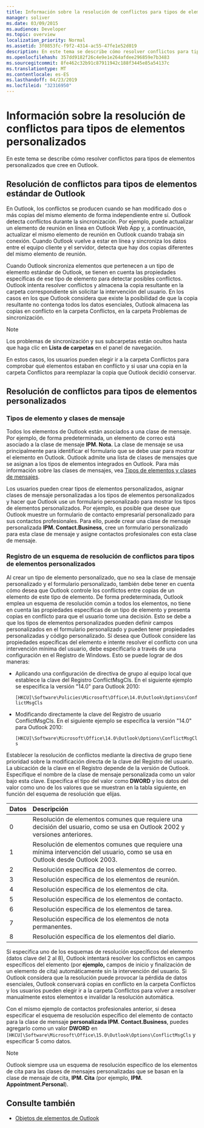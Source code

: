 ```yaml
---
title: Información sobre la resolución de conflictos para tipos de elementos personalizados
manager: soliver
ms.date: 03/09/2015
ms.audience: Developer
ms.topic: overview
localization_priority: Normal
ms.assetid: 3f0853fc-f9f2-4314-ac55-47fe1e52d019
description: En este tema se describe cómo resolver conflictos para tipos de elementos personalizados que cree en Outlook.
ms.openlocfilehash: 357dd9182f26c4e9e1e264afdee296859e7b3483
ms.sourcegitcommit: 8fe462c32b91c87911942c188f3445e85a54137c
ms.translationtype: MT
ms.contentlocale: es-ES
ms.lasthandoff: 04/23/2019
ms.locfileid: "32316950"
---
```

# <a name="about-conflict-resolution-for-custom-item-types"></a>Información sobre la resolución de conflictos para tipos de elementos personalizados

En este tema se describe cómo resolver conflictos para tipos de elementos personalizados que cree en Outlook.
  
## <a name="conflict-resolution-for-standard-outlook-item-types"></a>Resolución de conflictos para tipos de elementos estándar de Outlook

En Outlook, los conflictos se producen cuando se han modificado dos o más copias del mismo elemento de forma independiente entre sí. Outlook detecta conflictos durante la sincronización. Por ejemplo, puede actualizar un elemento de reunión en línea en Outlook Web App y, a continuación, actualizar el mismo elemento de reunión en Outlook cuando trabaja sin conexión. Cuando Outlook vuelve a estar en línea y sincroniza los datos entre el equipo cliente y el servidor, detecta que hay dos copias diferentes del mismo elemento de reunión.
  
Cuando Outlook sincroniza elementos que pertenecen a un tipo de elemento estándar de Outlook, se tienen en cuenta las propiedades específicas de ese tipo de elemento para detectar posibles conflictos. Outlook intenta resolver conflictos y almacena la copia resultante en la carpeta correspondiente sin solicitar la intervención del usuario. En los casos en los que Outlook considera que existe la posibilidad de que la copia resultante no contenga todos los datos esenciales, Outlook almacena las copias en conflicto en la carpeta Conflictos, en la carpeta Problemas de sincronización. 
  
> [!NOTE]
> Los problemas de sincronización y sus subcarpetas están ocultos hasta que haga clic en **Lista de carpetas** en el panel de navegación. 
  
En estos casos, los usuarios pueden elegir ir a la carpeta Conflictos para comprobar qué elementos estaban en conflicto y si usar una copia en la carpeta Conflictos para reemplazar la copia que Outlook decidió conservar.
  
## <a name="conflict-resolution-for-custom-item-types"></a>Resolución de conflictos para tipos de elementos personalizados

### <a name="item-types-and-message-classes"></a>Tipos de elemento y clases de mensaje
  
Todos los elementos de Outlook están asociados a una clase de mensaje. Por ejemplo, de forma predeterminada, un elemento de correo está asociado a la clase de mensaje **IPM. Nota.** La clase de mensaje se usa principalmente para identificar el formulario que se debe usar para mostrar el elemento en Outlook. Outlook admite una lista de clases de mensajes que se asignan a los tipos de elementos integrados en Outlook. Para más información sobre las clases de mensajes, vea [Tipos de elementos y clases de mensajes](https://msdn.microsoft.com/library/15b709cc-7486-b6c7-88a3-4a4d8e0ab292%28Office.15%29.aspx). 
  
Los usuarios pueden crear tipos de elementos personalizados, asignar clases de mensaje personalizadas a los tipos de elementos personalizados y hacer que Outlook use un formulario personalizado para mostrar los tipos de elementos personalizados. Por ejemplo, es posible que desee que Outlook muestre un formulario de contacto empresarial personalizado para sus contactos profesionales. Para ello, puede crear una clase de mensaje personalizada **IPM. Contact.Business**, cree un formulario personalizado para esta clase de mensaje y asigne contactos profesionales con esta clase de mensaje. 
  
### <a name="registering-a-conflict-resolution-scheme-for-custom-item-types"></a>Registro de un esquema de resolución de conflictos para tipos de elementos personalizados
  
Al crear un tipo de elemento personalizado, que no sea la clase de mensaje personalizado y el formulario personalizado, también debe tener en cuenta cómo desea que Outlook controle los conflictos entre copias de un elemento de este tipo de elemento. De forma predeterminada, Outlook emplea un esquema de resolución común a todos los elementos, no tiene en cuenta las propiedades específicas de un tipo de elemento y presenta copias en conflicto para que el usuario tome una decisión. Esto se debe a que los tipos de elementos personalizados pueden definir campos personalizados en el formulario personalizado y pueden tener propiedades personalizadas y código personalizado. Si desea que Outlook considere las propiedades específicas del elemento e intente resolver el conflicto con una intervención mínima del usuario, debe especificarlo a través de una configuración en el Registro de Windows. Esto se puede lograr de dos maneras: 
  
- Aplicando una configuración de directiva de grupo al equipo local que establece la clave del Registro ConflictMsgCls. En el siguiente ejemplo se especifica la versión "14.0" para Outlook 2010: 
  
   `[HKCU]\Software\Policies\Microsoft\Office\14.0\Outlook\Options\ConflictMsgCls`
    
- Modificando directamente la clave del Registro de usuario ConflictMsgCls. En el siguiente ejemplo se especifica la versión "14.0" para Outlook 2010: 
  
   `[HKCU]\Software\Microsoft\Office\14.0\Outlook\Options\ConflictMsgCls`
    
Establecer la resolución de conflictos mediante la directiva de grupo tiene prioridad sobre la modificación directa de la clave del Registro del usuario. La ubicación de la clave en el Registro depende de la versión de Outlook. Especifique el nombre de la clase de mensaje personalizada como un valor bajo esta clave. Especifica el tipo del valor como **DWORD** y los datos del valor como uno de los valores que se muestran en la tabla siguiente, en función del esquema de resolución que elijas. 
  
|Datos  | Descripción  |
|:-----|:-----|
|0  <br/> |Resolución de elementos comunes que requiere una decisión del usuario, como se usa en Outlook 2002 y versiones anteriores.  <br/> |
|1   <br/> |Resolución de elementos comunes que requiere una mínima intervención del usuario, como se usa en Outlook desde Outlook 2003.  <br/> |
|2   <br/> |Resolución específica de los elementos de correo.  <br/> |
|3   <br/> |Resolución específica de los elementos de reunión.  <br/> |
|4   <br/> |Resolución específica de los elementos de cita.  <br/> |
|5   <br/> |Resolución específica de los elementos de contacto.  <br/> |
|6   <br/> |Resolución específica de los elementos de tarea.  <br/> |
|7   <br/> |Resolución específica de los elementos de nota permanentes.  <br/> |
|8   <br/> |Resolución específica de los elementos del diario.  <br/> |
   
Si especifica uno de los esquemas de resolución específicos del elemento (datos clave del 2 al 8),  Outlook intentará resolver los conflictos en campos específicos del elemento (por **ejemplo,** campos de inicio y finalización de un elemento de cita) automáticamente sin la intervención del usuario. Si Outlook considera que la resolución puede provocar la pérdida de datos esenciales, Outlook conservará copias en conflicto en la carpeta Conflictos y los usuarios pueden elegir ir a la carpeta Conflictos para volver a resolver manualmente estos elementos e invalidar la resolución automática. 
  
Con el mismo ejemplo de contactos profesionales anterior, si desea especificar el esquema de resolución específico del elemento de contacto para la clase de mensaje **personalizada IPM. Contact.Business**, puedes agregarlo como un valor **DWORD** en  `[HKCU]\Software\Microsoft\Office\15.0\Outlook\Options\ConflictMsgCls` y especificar 5 como datos. 
  
> [!NOTE]
> Outlook siempre usa un esquema de resolución específico de los elementos de cita para las clases de mensajes personalizadas que se basan en la clase de mensaje de cita, **IPM. Cita** (por ejemplo, **IPM. Appointment.Personal**). 
  
## <a name="see-also"></a>Consulte también

- [Objetos de elementos de Outlook](https://msdn.microsoft.com/library/6ea4babf-facf-4018-ef5a-4a484e55153a%28Office.15%29.aspx)

